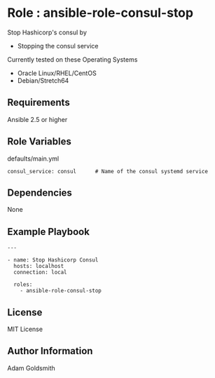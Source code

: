 Role : ansible-role-consul-stop
===============================

Stop Hashicorp's consul by
* Stopping the consul service

Currently tested on these Operating Systems
* Oracle Linux/RHEL/CentOS
* Debian/Stretch64

Requirements
------------

Ansible 2.5 or higher

Role Variables
--------------

defaults/main.yml
```
consul_service: consul		# Name of the consul systemd service
```

Dependencies
------------

None

Example Playbook
----------------

```
---

- name: Stop Hashicorp Consul
  hosts: localhost
  connection: local

  roles:
    - ansible-role-consul-stop
```

License
-------

MIT License

Author Information
------------------

Adam Goldsmith

